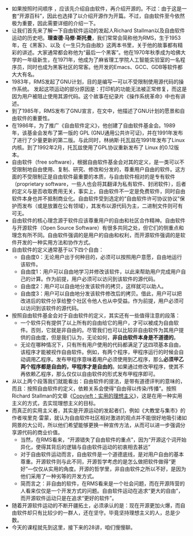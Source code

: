 - 如果按照时间顺序  ，应该先介绍自由软件，再介绍开源的。不过：由于这是一套“开源百科”，因此也选择了以介绍开源作为开篇。不过，自由软件至今依然极为重要，因此需要详细的介绍一下。
- 让我们首先来了解一下自由软件运动的发起人Richard Stallman以及自由软件运动的历史吧。**理查德·马修·斯托曼**，我们常常会简称他为RMS，生于1953年，在《黑客》、以及《一生只为自由故》这两本书里，关于他的故事都有精彩的讲述。大家通常都会称他为“最后一个黑客”。他在1970年秋季成为哈佛大学的一年级新生，在1971年，他成为了麻省理工学院人工智能实验室的一名程序员，同时也成为黑客社区的常客。他开发的Emacs、GCC、GDB等软件都大大有名。
- 1983年，RMS发起了GNU计划，目的是编写一可以不受限制使用源代码的操作系统。 发起这项运动的部分原因是：打印机的功能无法被正常修复，而这是因为用户被阻止使用其源代码。这个故事在纪录片《操作系统革命》中也有讲述。
- 到了1985年，RMS发布了GNU宣言，在文中，他描述了GNU计划的愿景和自由软件的重要性。
- 在1986年，为了推广《自由软件定义》，他创建了自由软件基金会。1989 年，该基金会发布了第一版的 GPL (GNU通用公共许可证)，并在1991年发布了进行了少量更新的第二版。与此同时，林纳斯·托瓦兹在1991年发布了Linux 内核。到了1992年2月，托瓦兹使用了GPL协议重新发布了 Linux 的0.12版本。
- 自由软件（free software），根据自由软件基金会对其的定义，是一类可以不受限制地自由使用、复制、研究、修改和分发的，尊重用户自由的软件。这方面的不受限制正是自由软件最重要的本质，与自由软件相对的是专有软件（proprietary software，一些人也会将其翻译为私有软件、封闭软件），后者的定义与是否收取费用无关，事实上，自由软件不一定是免费软件，同时自由软件本身也并不抵制商业化。自由软件受到选定的“自由软件许可协议协议”保护而发布（或是放置在公有领域），其发布以源代码为主，二进制文件则可有可无。
- 自由软件的核心理念源于软件应该尊重用户的自由和社区合作精神。自由软件与开源软件（Open Source Software）有很多共同之处，但它们的侧重点和理念有所不同。自由软件强调的是用户的自由和权利，而开源软件强调的是软件开发的一种实用方法和协作方式。
- 自由软件的定义通常基于以下四个自由：
	- 自由度0：无论用户出于何种目的，必须可以按照用户意愿，自由地运行该软件。
	- 自由度1：用户可以自由地学习并修改该软件，以此来帮助用户完成用户自己的计算。作为前提，用户必须可以访问到该软件的源代码。
	- 自由度2：用户可以自由地分发该软件的拷贝，这样就可以助人。
	- 自由度3：用户可以自由地分发该软件修改后的拷贝。借此，用户可以把改进后的软件分享给整个社区令他人也从中受益。作为前提，用户必须可以访问到该软件的源代码。
- 按照自由软件基金会对于自由软件的定义，其实还有一些值得注意的段落：
	- 一个软件只有提供了以上所有的自由给它的用户，才可以被成为自由软件。否则，它就是非自由的。尽管我们也可以比较非自由软件为其用户提供的自由度，但是我们认为，无论如何，**非自由软件本身是不道德的**。
	- 无论在哪种情况下，只有所有用户使用的代码都满足了这四项基本自由，该程序才能被视作自由软件。例如，有两个程序，甲程序运行的时候会自动调用乙程序。发布甲程序意味着用户必须使用到乙程序，那么**必须甲乙两个程序都是自由的，甲程序才是自由的**。如果通过修改甲程序，使其不再依赖乙程序，那么仅仅以自由软件的形式发布甲程序即可。
- 从以上两个段落我们就能看出：自由软件的提法，是带有道德评判的意味的，而且：按照自由软件的定义，依赖关系会使得“自由得以传染/传播”。按照Richard Stallman的文章《[Copyleft：实用的理想主义](https://www.gnu.org/philosophy/pragmatic.html)》，这是在用一种实用主义的方式，去实现理想主义的目标。
- 而真正的实用主义者，其实是开源运动的发起者们，例如《大教堂与集市》的作者埃里克·雷蒙，就认为自由软件社区相对激进的观点并不能很好地吸引诸如网景的大公司，所以他们希望能够更换一种宣传方法，从而可以进一步强调分享源代码的商业价值。
	- 当然，在RMS看来，“开源错失了自由软件的重点”，因为“开源这个词开始异化，使得其背后的逻辑与自由软件运动的初衷相去甚远”
	- 对于自由软件运动而言，自由软件是一个道德底线，是对用户自由的基本尊重。开源软件则与此不同，开源哲学考虑的是怎么做把软件做得“更好”—仅仅从实用的角度。开源的哲学里，非自由软件之所以不好，是因为他们采用了一种劣等的开发方式。
	- 简而言之：非自由的软件，在RMS看来是一个社会问题，而在开源阵营的人看来仅仅是一个开发方式的问题。自由软件运动在追求“更大的自由”，而开源软件运动只是在追求“更好的软件”。
- 随着开源软件运动的不断开疆拓土，必须承认的是：现在开源更加火爆，而自由软件却只有比较少的一群人，还在坚守。毕竟坚持理想主义的人，总是少数。
- 今天的课程就先到这里，接下来的28讲，咱们慢慢聊。